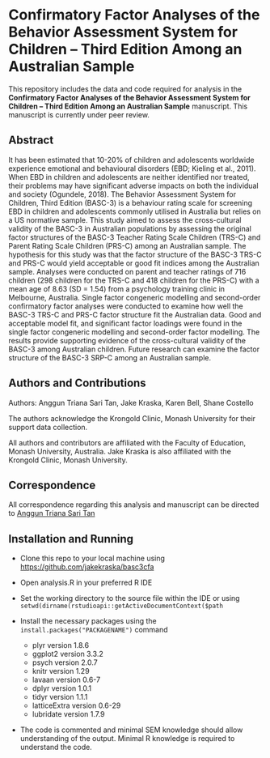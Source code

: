 # Confirmatory Factor Analyses of the Behavior Assessment System for Children – Third Edition Among an Australian Sample

This repository includes the data and code required for analysis in the **Confirmatory Factor Analyses of the Behavior Assessment System for Children – Third Edition Among an Australian Sample** manuscript. This manuscript is currently under peer review.

## Abstract

It has been estimated that 10-20% of children and adolescents worldwide experience emotional and behavioural disorders (EBD; Kieling et al., 2011). When EBD in children and adolescents are neither identified nor treated, their problems may have significant adverse impacts on both the individual and society (Ogundele, 2018). The Behavior Assessment System for Children, Third Edition (BASC-3) is a behaviour rating scale for screening EBD in children and adolescents commonly utilised in Australia but relies on a US normative sample. This study aimed to assess the cross-cultural validity of the BASC-3 in Australian populations by assessing the original factor structures of the BASC-3 Teacher Rating Scale Children (TRS-C) and Parent Rating Scale Children (PRS-C) among an Australian sample. The hypothesis for this study was that the factor structure of the BASC-3 TRS-C and PRS-C would yield acceptable or good fit indices among the Australian sample. Analyses were conducted on parent and teacher ratings of 716 children (298 children for the TRS-C and 418 children for the PRS-C) with a mean age of 8.63 (SD = 1.54) from a psychology training clinic in Melbourne, Australia. Single factor congeneric modelling and second-order confirmatory factor analyses were conducted to examine how well the BASC-3 TRS-C and PRS-C factor structure fit the Australian data. Good and acceptable model fit, and significant factor loadings were found in the single factor congeneric modelling and second-order factor modelling. The results provide supporting evidence of the cross-cultural validity of the BASC-3 among Australian children. Future research can examine the factor structure of the BASC-3 SRP-C among an Australian sample.

## Authors and Contributions

Authors: Anggun Triana Sari Tan, Jake Kraska, Karen Bell, Shane Costello

The authors acknowledge the Krongold Clinic, Monash University for their support data collection.

All authors and contributors are affiliated with the Faculty of Education, Monash University, Australia. Jake Kraska is also affiliated with the Krongold Clinic, Monash University.

## Correspondence

All correspondence regarding this analysis and manuscript can be directed to [Anggun Triana Sari Tan](mailto:angguntriana.128@gmail.com)

## Installation and Running

* Clone this repo to your local machine using https://github.com/jakekraska/basc3cfa
* Open analysis.R in your preferred R IDE
* Set the working directory to the source file within the IDE or using `setwd(dirname(rstudioapi::getActiveDocumentContext($path`
* Install the necessary packages using the `install.packages("PACKAGENAME")` command
    * plyr version 1.8.6
    * ggplot2 version 3.3.2
    * psych version 2.0.7
    * knitr version 1.29
    * lavaan version 0.6-7
    * dplyr version 1.0.1
    * tidyr version 1.1.1
    * latticeExtra version 0.6-29
    * lubridate version 1.7.9

* The code is commented and minimal SEM knowledge should allow understanding of the output. Minimal R knowledge is required to understand the code.